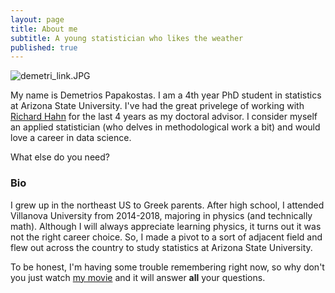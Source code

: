 ```yaml
---
layout: page
title: About me
subtitle: A young statistician who likes the weather
published: true
---
```


![demetri_link.JPG]({{site.baseurl}}/demetri_link.JPG)


My name is Demetrios Papakostas.  I am a 4th year PhD student in statistics at Arizona State University.  I've had the great privelege of working with [Richard Hahn](https://math.la.asu.edu/~prhahn/) for the last 4 years as my doctoral advisor.  I consider myself an applied statistician (who delves in methodological work a bit) and would love a career in data science.  





What else do you need?

### Bio

I grew up in the northeast US to Greek parents.  After high school, I attended Villanova University from 2014-2018, majoring in physics (and technically math).  Although I will always appreciate learning physics, it turns out it was not the right career choice.  So, I made a pivot to a sort of adjacent field and flew out across the country to study statistics at Arizona State University.  

To be honest, I'm having some trouble remembering right now, so why don't you just watch [my movie](https://en.wikipedia.org/wiki/The_Princess_Bride_%28film%29) and it will answer **all** your questions.
